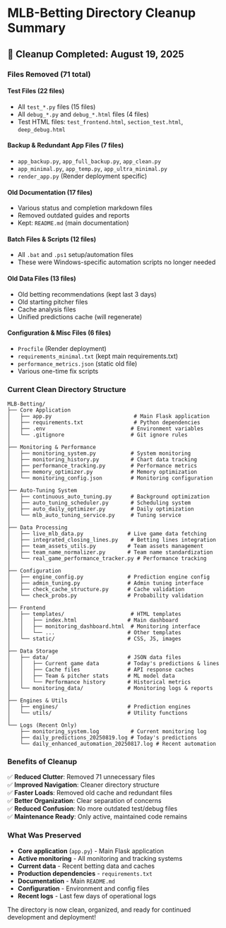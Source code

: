 # MLB-Betting Directory Cleanup Summary

## 🧹 Cleanup Completed: August 19, 2025

### Files Removed (71 total)

#### Test Files (22 files)
- All `test_*.py` files (15 files)
- All `debug_*.py` and `debug_*.html` files (4 files)
- Test HTML files: `test_frontend.html`, `section_test.html`, `deep_debug.html`

#### Backup & Redundant App Files (7 files)
- `app_backup.py`, `app_full_backup.py`, `app_clean.py`
- `app_minimal.py`, `app_temp.py`, `app_ultra_minimal.py`
- `render_app.py` (Render deployment specific)

#### Old Documentation (17 files)
- Various status and completion markdown files
- Removed outdated guides and reports
- Kept: `README.md` (main documentation)

#### Batch Files & Scripts (12 files)
- All `.bat` and `.ps1` setup/automation files
- These were Windows-specific automation scripts no longer needed

#### Old Data Files (13 files)
- Old betting recommendations (kept last 3 days)
- Old starting pitcher files
- Cache analysis files
- Unified predictions cache (will regenerate)

#### Configuration & Misc Files (6 files)
- `Procfile` (Render deployment)
- `requirements_minimal.txt` (kept main requirements.txt)
- `performance_metrics.json` (static old file)
- Various one-time fix scripts

### Current Clean Directory Structure

```
MLB-Betting/
├── Core Application
│   ├── app.py                          # Main Flask application
│   ├── requirements.txt                # Python dependencies
│   ├── .env                           # Environment variables
│   └── .gitignore                     # Git ignore rules
│
├── Monitoring & Performance
│   ├── monitoring_system.py           # System monitoring
│   ├── monitoring_history.py          # Chart data tracking
│   ├── performance_tracking.py        # Performance metrics
│   ├── memory_optimizer.py            # Memory optimization
│   └── monitoring_config.json         # Monitoring configuration
│
├── Auto-Tuning System
│   ├── continuous_auto_tuning.py      # Background optimization
│   ├── auto_tuning_scheduler.py       # Scheduling system
│   ├── auto_daily_optimizer.py        # Daily optimization
│   └── mlb_auto_tuning_service.py     # Tuning service
│
├── Data Processing
│   ├── live_mlb_data.py              # Live game data fetching
│   ├── integrated_closing_lines.py    # Betting lines integration
│   ├── team_assets_utils.py          # Team assets management
│   ├── team_name_normalizer.py       # Team name standardization
│   └── real_game_performance_tracker.py # Performance tracking
│
├── Configuration
│   ├── engine_config.py              # Prediction engine config
│   ├── admin_tuning.py               # Admin tuning interface
│   ├── check_cache_structure.py      # Cache validation
│   └── check_probs.py                # Probability validation
│
├── Frontend
│   ├── templates/                     # HTML templates
│   │   ├── index.html                # Main dashboard
│   │   ├── monitoring_dashboard.html  # Monitoring interface
│   │   └── ...                       # Other templates
│   └── static/                       # CSS, JS, images
│
├── Data Storage
│   ├── data/                         # JSON data files
│   │   ├── Current game data         # Today's predictions & lines
│   │   ├── Cache files               # API response caches
│   │   ├── Team & pitcher stats      # ML model data
│   │   └── Performance history       # Historical metrics
│   └── monitoring_data/              # Monitoring logs & reports
│
├── Engines & Utils
│   ├── engines/                      # Prediction engines
│   └── utils/                        # Utility functions
│
└── Logs (Recent Only)
    ├── monitoring_system.log          # Current monitoring log
    ├── daily_predictions_20250819.log # Today's predictions
    └── daily_enhanced_automation_20250817.log # Recent automation
```

### Benefits of Cleanup

✅ **Reduced Clutter**: Removed 71 unnecessary files  
✅ **Improved Navigation**: Cleaner directory structure  
✅ **Faster Loads**: Removed old cache and redundant files  
✅ **Better Organization**: Clear separation of concerns  
✅ **Reduced Confusion**: No more outdated test/debug files  
✅ **Maintenance Ready**: Only active, maintained code remains  

### What Was Preserved

- **Core application** (`app.py`) - Main Flask application
- **Active monitoring** - All monitoring and tracking systems
- **Current data** - Recent betting data and caches
- **Production dependencies** - `requirements.txt`
- **Documentation** - Main `README.md`
- **Configuration** - Environment and config files
- **Recent logs** - Last few days of operational logs

The directory is now clean, organized, and ready for continued development and deployment!
